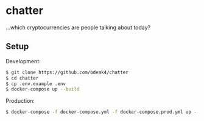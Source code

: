 # chatter

...which cryptocurrencies are people talking about today?

## Setup

Development:

```bash
$ git clone https://github.com/bdeak4/chatter
$ cd chatter
$ cp .env.example .env
$ docker-compose up --build
```

Production:

```bash
$ docker-compose -f docker-compose.yml -f docker-compose.prod.yml up --build -d
```

